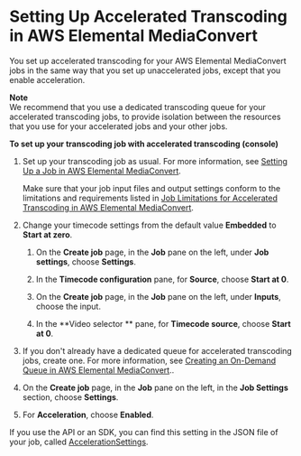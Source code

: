 # Setting Up Accelerated Transcoding in AWS Elemental MediaConvert<a name="setting-up-accelerated-transcoding"></a>

You set up accelerated transcoding for your AWS Elemental MediaConvert jobs in the same way that you set up unaccelerated jobs, except that you enable acceleration\.

**Note**  
We recommend that you use a dedicated transcoding queue for your accelerated transcoding jobs, to provide isolation between the resources that you use for your accelerated jobs and your other jobs\.

**To set up your transcoding job with accelerated transcoding \(console\)**

1. Set up your transcoding job as usual\. For more information, see [Setting Up a Job in AWS Elemental MediaConvert](setting-up-a-job.md)\.

   Make sure that your job input files and output settings conform to the limitations and requirements listed in [Job Limitations for Accelerated Transcoding in AWS Elemental MediaConvert](job-requirements.md)\.

1. Change your timecode settings from the default value **Embedded** to **Start at zero**\.

   1. On the **Create job** page, in the **Job** pane on the left, under **Job settings**, choose **Settings**\.

   1. In the **Timecode configuration** pane, for **Source**, choose **Start at 0**\.

   1. On the **Create job** page, in the **Job** pane on the left, under **Inputs**, choose the input\.

   1. In the **Video selector ** pane, for **Timecode source**, choose **Start at 0**\.

1. If you don't already have a dedicated queue for accelerated transcoding jobs, create one\. For more information, see [Creating an On\-Demand Queue in AWS Elemental MediaConvert](creating-queues.md)\.\.

1. On the **Create job** page, in the **Job** pane on the left, in the **Job Settings** section, choose **Settings**\.

1. For **Acceleration**, choose **Enabled**\.

If you use the API or an SDK, you can find this setting in the JSON file of your job, called [AccelerationSettings](https://docs.aws.amazon.com/mediaconvert/latest/apireference/jobs.html#jobs-prop-job-accelerationsettings)\.